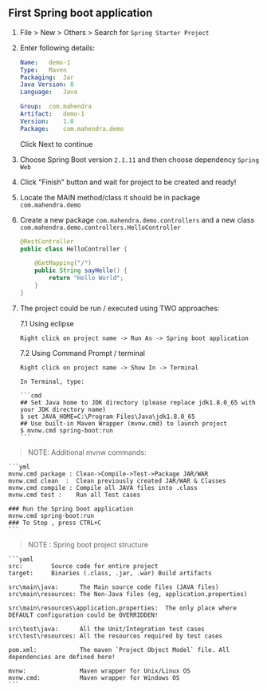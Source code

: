 ## First Spring boot application

1.  File > New > Others > Search for `Spring Starter Project`

2.  Enter following details:

    ```yaml
    Name:   demo-1
    Type:   Maven
    Packaging:  Jar
    Java Version: 8
    Language:   Java

    Group:  com.mahendra
    Artifact:   demo-1
    Version:    1.0
    Package:    com.mahendra.demo
    ```

    Click Next to continue 

3.  Choose Spring Boot version `2.1.11` and then choose dependency `Spring Web`
4.  Click "Finish" button and wait for project to be created and ready!
5.  Locate the MAIN method/class it should be in package `com.mahendra.demo`
6.  Create a new package `com.mahendra.demo.controllers` and a new class `com.mahendra.demo.controllers.HelloController`

    ```java
    @RestController
    public class HelloController {

        @GetMapping("/")
        public String sayHello() {
            return "Hello World";
        }
    }
    ```

7.  The project could be run / executed using TWO approaches:

    7.1 Using eclipse

        Right click on project name -> Run As -> Spring boot application

    7.2 Using Command Prompt / terminal

        Right click on project name -> Show In -> Terminal

        In Terminal, type:
        
        ```cmd
        ## Set Java home to JDK directory (please replace jdk1.8.0_65 with your JDK directory name)
        $ set JAVA_HOME=C:\Program Files\Java\jdk1.8.0_65
        ## Use built-in Maven Wrapper (mvnw.cmd) to launch project
        $ mvnw.cmd spring-boot:run
        ```

> NOTE: Additional mvnw commands:

    ```yml
    mvnw.cmd package : Clean->Compile->Test->Package JAR/WAR
    mvnw.cmd clean	:  Clean previously created JAR/WAR & Classes
    mvnw.cmd compile : Compile all JAVA files into .class
    mvnw.cmd test :	   Run all Test cases

    ### Run the Spring boot application
    mvnw.cmd spring-boot:run
    ### To Stop , press CTRL+C
    ```

> NOTE : Spring boot project structure

    ```yaml
    src:        Source code for entire project
    target:     Binaries (.class, .jar, .war) Build artifacts
    
    src\main\java:      The Main source code files (JAVA files)
    src\main\resources: The Non-Java files (eg, application.properties)

    src\main\resources\application.properties:  The only place where DEFAULT configuration could be OVERRIDDEN!

    src\test\java:      All the Unit/Integration test cases
    src\test\resources: All the resources required by test cases

    pom.xml:            The maven `Project Object Model` file. All dependencies are defined here!

    mvnw:               Maven wrapper for Unix/Linux OS
    mvnw.cmd:           Maven wrapper for Windows OS
    ```